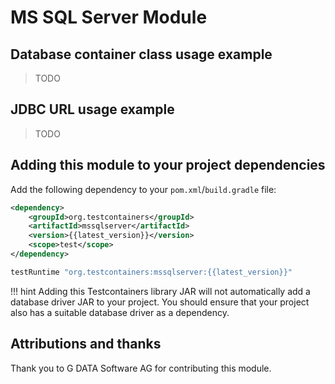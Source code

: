 # MS SQL Server Module

## Database container class usage example

> TODO

## JDBC URL usage example

> TODO

## Adding this module to your project dependencies

Add the following dependency to your `pom.xml`/`build.gradle` file:

```xml tab='Maven'
<dependency>
    <groupId>org.testcontainers</groupId>
    <artifactId>mssqlserver</artifactId>
    <version>{{latest_version}}</version>
    <scope>test</scope>
</dependency>
```

```groovy tab='Gradle'
testRuntime "org.testcontainers:mssqlserver:{{latest_version}}"
```

!!! hint
    Adding this Testcontainers library JAR will not automatically add a database driver JAR to your project. You should ensure that your project also has a suitable database driver as a dependency.

## Attributions and thanks

Thank you to G DATA Software AG for contributing this module.
